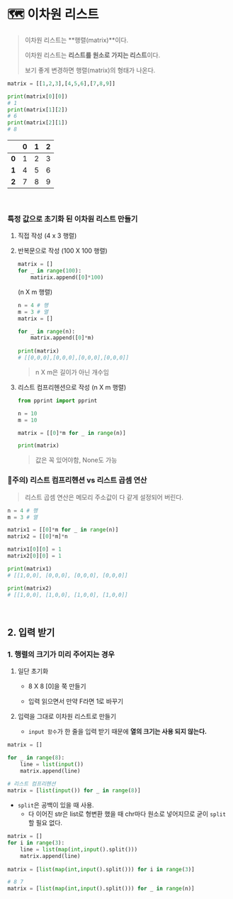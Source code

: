 # 🗺 이차원 리스트

> 이차원 리스트는 **행렬(matrix)**이다.
>
> 이차원 리스트는 **리스트를 원소로 가지는 리스트**이다.
>
> 보기 좋게 변경하면 행렬(matrix)의 형태가 나온다.

```python
matrix = [[1,2,3],[4,5,6],[7,8,9]]

print(matrix[0][0])
# 1
print(matrix[1][2])
# 6
print(matrix[2][1])
# 8
```

|       | 0    | 1    | 2    |
| ----- | ---- | ---- | ---- |
| **0** | 1    | 2    | 3    |
| **1** | 4    | 5    | 6    |
| **2** | 7    | 8    | 9    |

<br>

### 특정 값으로 초기화 된 이차원 리스트 만들기

1. 직접 작성 (4 x 3 행렬)

2. 반복문으로 작성 (100 X 100 행렬)

   ```python
   matrix = []
   for _ in range(100):
       matirix.append([0]*100)
   ```

   (n X m 행렬)

   ```python
   n = 4 # 행
   m = 3 # 열
   matrix = []
   
   for _ in range(n):
       matrix.append([0]*m)
       
   print(matrix)
   # [[0,0,0],[0,0,0],[0,0,0],[0,0,0]]
   ```

   > n X m은 길이가 아닌 개수임

3. 리스트 컴프리헨션으로 작성 (n X m 행렬)

   ```python
   from pprint import pprint
   
   n = 10
   m = 10
   
   matrix = [[0]*m for _ in range(n)]
   
   print(matrix)
   ```

   > 값은 꼭 있어야함, None도 가능

### 🚨주의) 리스트 컴프리헨션 vs 리스트 곱셈 연산

> 리스트 곱셈 연산은 메모리 주소값이 다 같게 설정되어 버린다.

```python
n = 4 # 행
m = 3 # 열

matrix1 = [[0]*m for _ in range(n)]
matrix2 = [[0]*m]*n

matrix1[0][0] = 1
matrix2[0][0] = 1

print(matrix1)
# [[1,0,0], [0,0,0], [0,0,0], [0,0,0]]

print(matrix2)
# [[1,0,0], [1,0,0], [1,0,0], [1,0,0]]
```

<br>

## 2. 입력 받기

### 1. 행렬의 크기가 미리 주어지는 경우

1. 일단 초기화

   - 8 X 8 [0]을 쭉 만들기

   - 입력 읽으면서 만약 F라면 1로 바꾸기

2. 입력을 그대로 이차원 리스트로 만들기
   - `input 함수`가 한 줄을 입력 받기 때문에 **열의 크기는 사용 되지 않는다.**

```python
matrix = []

for _ in range(8):
    line = list(input())
    matrix.append(line)
    
# 리스트 컴프리헨션
matrix = [list(input()) for _ in range(8)]
```

- `split`은 공백이 있을 때 사용.
  - 다 이어진 str은 list로 형변환 했을 때 chr마다 원소로 넣어지므로 굳이 `split`할 필요 없다.

```python
matrix = []
for i in range(3):
    line = list(map(int,input().split()))
    matrix.append(line)
    
matrix = [list(map(int,input().split())) for i in range(3)]

# 8 7
matrix = [list(map(int,input().split())) for _ in range(n)]
```